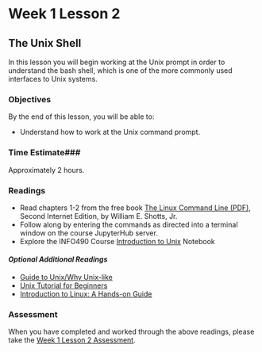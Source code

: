 # Week 1 Lesson 2 #
## The Unix Shell ##

In this lesson you will begin working at the Unix prompt in order to
understand the bash shell, which is one of the more commonly used 
interfaces to Unix systems.

### Objectives ###
By the end of this lesson, you will be able to:

- Understand how to work at the Unix command prompt.

### Time Estimate###

Approximately 2 hours.

### Readings ###

- Read chapters 1-2 from the free book [The Linux Command Line
(PDF)](http://sourceforge.net/projects/linuxcommand/?source=dlp), Second
Internet Edition, by William E. Shotts, Jr. 
- Follow along by entering the commands as directed into a terminal
window on the course JupyterHub server.
- Explore the INFO490 Course [Introduction to Unix](notebooks/introduction2unix.ipynb) Notebook
 
#### *Optional Additional Readings* ####
- [Guide to Unix/Why Unix-like](https://en.wikibooks.org/wiki/Guide_to_Unix/Why_Unix-like)
- [Unix Tutorial for Beginners](http://www.ee.surrey.ac.uk/Teaching/Unix/)
- [Introduction to Linux: A Hands-on Guide](http://www.tldp.org/LDP/intro-linux/html/index.html)

### Assessment ###

When you have completed and worked through the above readings, please
take the [Week 1 Lesson 2
Assessment](https://learn.illinois.edu/mod/quiz/view.php?id=1629390).



